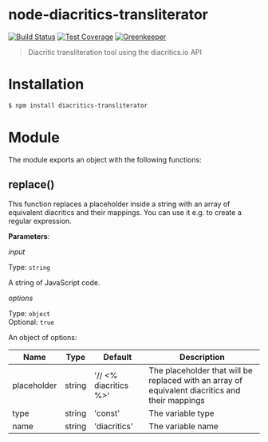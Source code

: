 # node-diacritics-transliterator

[![Build Status](https://img.shields.io/travis/diacritics/node-diacritics-transliterator/master.svg)](https://travis-ci.org/diacritics/node-diacritics-transliterator)
[![Test Coverage](https://img.shields.io/codeclimate/c/diacritics/node-diacritics-transliterator.svg)](https://codeclimate.com/github/diacritics/node-diacritics-transliterator)
[![Greenkeeper](https://badges.greenkeeper.io/diacritics/node-diacritics-transliterator.svg)](https://github.com/diacritics/node-diacritics-transliterator/)

> Diacritic transliteration tool using the diacritics.io API

# Installation

```bash
$ npm install diacritics-transliterator
```

# Module

The module exports an object with the following functions:

## replace()

This function replaces a placeholder inside a string with an array of equivalent diacritics and their mappings. You can use it e.g. to create a regular expression.

**Parameters**:

_input_

Type: `string`

A string of JavaScript code.

_options_

Type: `object`  
Optional: `true`

An object of options:

| Name | Type | Default | Description |
|-------------|--------|-----------------------|---------------------------------------------------------------------------------------------------|
| placeholder | string | '// <% diacritics %>' | The placeholder that will be replaced with  an array of equivalent diacritics and their mappings |
| type | string | 'const' | The variable type |
| name | string | 'diacritics' | The variable name |
